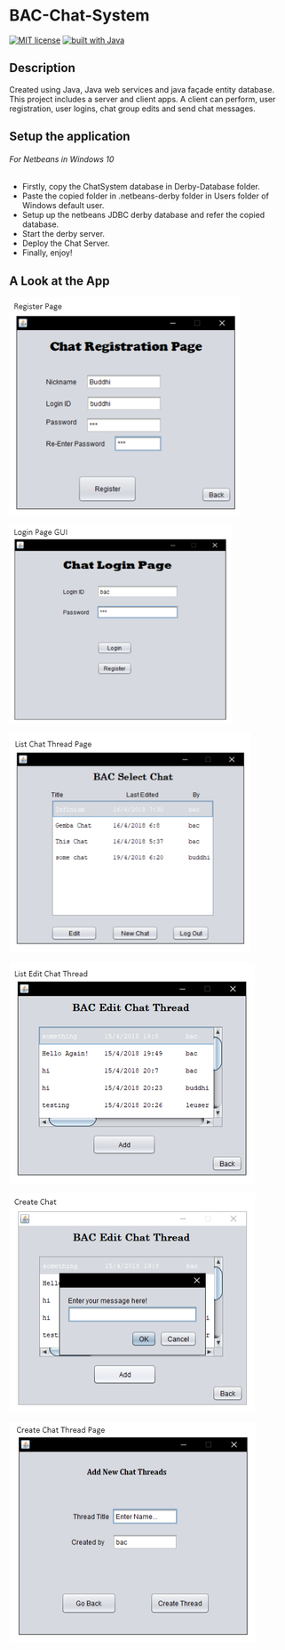 # BAC-Chat-System
[![MIT license](https://img.shields.io/badge/license-MIT-blue.svg?style=plastic)](https://github.com/LordDraagonLive/BAC-Chat-System/blob/master/LICENSE)
[![built with Java](https://img.shields.io/badge/built%20with-Java-red.svg?style=plastic)](https://java.com/en/)


## Description
Created using Java, Java web services and java façade entity database. This project includes a server and client apps. A client can perform, user registration, user logins, chat group edits and send chat messages. 

## Setup the application
###### For Netbeans in Windows 10
- Firstly, copy the ChatSystem database in Derby-Database folder.
- Paste the copied folder in .netbeans-derby folder in Users folder of Windows default user.
- Setup up the netbeans JDBC derby database and refer the copied database.
- Start the derby server.
- Deploy the Chat Server.
- Finally, enjoy!

## A Look at the App

![Register](/Repo-Assets/register.png?raw=true)

![Login](/Repo-Assets/login.png?raw=true)

![List Chat Tread](/Repo-Assets/ListChatThread.png?raw=true)

![List Edit Chat Tread](/Repo-Assets/ListEditChatThread.png?raw=true)

![Create Chat](/Repo-Assets/CreateChat.png?raw=true "Create Chat")

![Create Chat Tread](/Repo-Assets/CreateChatThread.png?raw=true)





